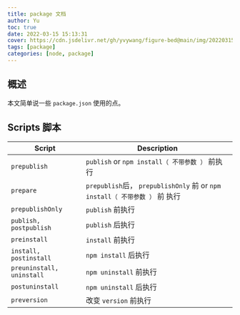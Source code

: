 ```yaml
---
title: package 文档
author: Yu
toc: true
date: 2022-03-15 15:13:31
cover: https://cdn.jsdelivr.net/gh/yvywang/figure-bed@main/img/202203151530867.png
tags: [package]
categories: [node, package]
---
```


## 概述

本文简单说一些 `package.json` 使用的点。

<!-- more -->

## Scripts 脚本

| Script                    | Description                                                                 |
| ------------------------- | --------------------------------------------------------------------------- |
| `prepublish`              | `publish` or `npm install（ 不带参数 ）` 前执行                             |
| `prepare`                 | `prepublish`后， `prepublishOnly` 前 or `npm install（ 不带参数 ）` 前 执行 |
| `prepublishOnly`          | `publish` 前执行                                                            |
| `publish, postpublish`    | `publish` 后执行                                                            |
| `preinstall `             | `install` 前执行                                                            |
| `install, postinstall`    | `npm install` 后执行                                                        |
| `preuninstall, uninstall` | `npm uninstall` 前执行                                                      |
| `postuninstall`           | `npm uninstall` 后执行                                                      |
| `preversion`              | 改变 `version` 前执行                                                       |